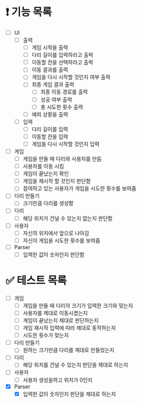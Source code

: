 # ❗️ 기능 목록

- [ ]  UI
    - [ ]  출력
        - [ ]  게임 시작을 출력
        - [ ]  다리 길이를 입력하라고 출력
        - [ ]  이동할 칸을 선택하라고 출력
        - [ ]  이동 결과를 출력
        - [ ]  게임을 다시 시작할 것인지 여부 출력
        - [ ]  최종 게임 결과 출력
            - [ ]  최종 이동 경로를 출력
            - [ ]  성공 여부 출력
            - [ ]  총 시도한 횟수 출력
        - [ ]  예외 상황을 출력
    - [ ]  입력
        - [ ]  다리 길이를 입력
        - [ ]  이동할 칸을 입력
        - [ ]  게임을 다시 시작할 것인지 입력
- [ ]  게임
    - [ ]  게임을 만들 때 다리와 사용자를 만듬
    - [ ]  사용자를 이동 시킴
    - [ ]  게임이 끝났는지 확인
    - [ ]  게임을 재시작 할 것인지 판단함
    - [ ]  참여하고 있는 사용자가 게임을 시도한 횟수를 보여줌
- [ ]  다리 만들기
    - [ ]  크기만큼 다리를 생성함
- [ ]  다리
    - [ ]  해당 위치가 건널 수 있는지 없는지 판단함
- [ ]  사용자
    - [ ]  자신의 위치에서 앞으로 나아감
    - [ ]  자신이 게임을 시도한 횟수를 보여줌
- [ ]  Parser
    - [ ]  입력한 값이 숫자인지 판단함

# ✅ 테스트 목록

- [ ]  게임
    - [ ]  게임을 만들 때 다리의 크기가 입력한 크기와 맞는지
    - [ ]  사용자를 제대로 이동시켰는지
    - [ ]  게임이 끝났는지 제대로 판단하는지
    - [ ]  게임 재시작 입력에 따라 제대로 동작하는지
    - [ ]  시도한 횟수가 맞는지
- [ ]  다리 만들기
    - [ ]  원하는 크기만큼 다리를 제대로 만들었는지
- [ ]  다리
    - [ ]  해당 위치를 건널 수 있는지 판단을 제대로 하는지
- [ ]  사용자
    - [ ]  사용자 생성을하고 위치가 0인지
- [x]  Parser
    - [x]  입력한 값이 숫자인지 판단을 제대로 하는지